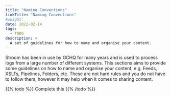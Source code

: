 ```yaml
---
title: "Naming Conventions"
linkTitle: "Naming Conventions"
#weight:
date: 2022-02-14
tags:
  - TODO
description: >
  A set of guidelines for how to name and organise your content.
---
```


Stroom has been in use by GCHQ for many years and is used to process logs from a large number of different systems.
This sections aims to provide some guidelines on how to name and organise your content, e.g. Feeds, XSLTs, Pipelines, Folders, etc.
These are not hard rules and you do not have to follow them, however it may help when it comes to sharing content.

{{% todo %}}
Complete this
{{% /todo %}}

